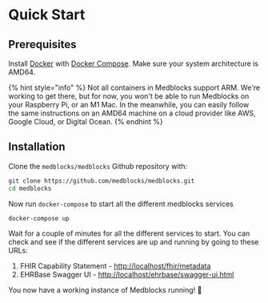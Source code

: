 # Quick Start

## Prerequisites

Install [Docker](https://www.docker.com/get-started) with [Docker Compose](https://docs.docker.com/compose/install/). Make sure your system architecture is AMD64.

{% hint style="info" %}
Not all containers in Medblocks support ARM. We're working to get there, but for now, you won't be able to run Medblocks on your Raspberry Pi, or an M1 Mac. In the meanwhile, you can easily follow the same instructions on an AMD64 machine on a cloud provider like AWS, Google Cloud, or Digital Ocean.
{% endhint %}

## Installation

Clone the `medblocks/medblocks` Github repository with:

```bash
git clone https://github.com/medblocks/medblocks.git
cd medblocks
```

Now run `docker-compose` to start all the different medblocks services

```
docker-compose up
```

Wait for a couple of minutes for all the different services to start. You can check and see if the different services are up and running by going to these URLs:

1. FHIR Capability Statement - [http://localhost/fhir/metadata](http://localhost/fhir/metadata)
2. EHRBase Swagger UI - [http://localhost/ehrbase/swagger-ui.html](http://localhost/ehrbase/swagger-ui.html)

You now have a working instance of Medblocks running! 🎉
